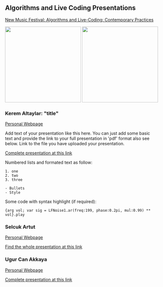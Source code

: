 ## Algorithms and Live Coding Presentations

[New Music Festival: Algorithms and Live-Coding: Contemporary Practices](https://www.arter.org.tr/en/algorithms-and-live-coding)


<img src="https://github.com/KonVas/new-music-liveCoding/blob/gh-pages/img/YEYMF_2_Program-SM-08.jpg" width="250" height="250">
<img src="https://github.com/KonVas/new-music-liveCoding/blob/gh-pages/img/YEYMF_2_Program-SM-03.jpg" width="250" height="250">

### Kerem Altaylar: "title"
[Personal Webpage](...)

Add text of your presentation like this here. You can just add some basic text and provide the link to your full presentation in 'pdf' format also see below. Link to the file you have uploaded your presentation.

[Complete presentation at this link](https://github.com/KonVas/new-music-liveCoding/blob/gh-pages/assets/pdf/YeniveEnYeniMuzikFestivali21.pdf)

Numbered lists and formated text as follow:

```
1. one
2. two
3. three

- Bullets
- Style
```
Some code with syntax highlight (if required):

` {arg vol; var sig = LFNoise1.ar(freq:199, phase:0.2pi, mul:0.99) ** vol}.play `

### Selcuk Artut
[Personal Webpage]()

[Find the whole presentation at this link](...)

### Ugur Can Akkaya
[Personal Webpage]()

[Complete presentation at this link](...)
